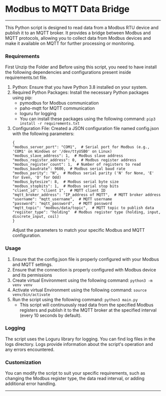 # Modbus to MQTT Data Bridge

---

This Python script is designed to read data from a Modbus RTU device and publish it to an MQTT broker. It provides a bridge between Modbus and MQTT protocols, allowing you to collect data from Modbus devices and make it available on MQTT for further processing or monitoring.

### Requirements

First Unzip the Folder and Before using this script, you need to have install the following dependencies and configurations present inside requirements.txt file.

1. Python: Ensure that you have Python 3.8 installed on your system.
2. Required Python Packages: Install the necessary Python packages using pip:
   - pymodbus for Modbus communication
   - paho-mqtt for MQTT communication
   - loguru for logging
   - You can install these packages using the following command: ```pip3 install -r requirements.txt```
3. Configuration File: Created a JSON configuration file named config.json with the following parameters:
    ```
   {
    "modbus_server_port": "COM1",  # Serial port for Modbus (e.g., 'COM1' on Windows or '/dev/ttyUSB0' on Linux)
    "modbus_slave_address": 1,  # Modbus slave address
    "modbus_register_address": 0,  # Modbus register address
    "modbus_register_count": 1,  # Number of registers to read
    "modbus_baudrate": 9600,  # Modbus serial baud rate
    "modbus_parity": "N",  # Modbus serial parity ('N' for None, 'E' for Even, 'O' for Odd)
    "modbus_bytesize": 8,  # Modbus serial byte size
    "modbus_stopbits": 1,  # Modbus serial stop bits
    "client_id": "client 1",  # MQTT client ID
    "mqtt_broker_address": "IP_address of MQTT",  # MQTT broker address
    "username": "mqtt_username",  # MQTT username
    "password": "mqtt_password",  # MQTT password
    "mqtt_topic": "modbus/data/topic",  # MQTT topic to publish data
    "register_type": "holding"  # Modbus register type (holding, input, discrete_input, coil)
    }
    ```
   Adjust the parameters to match your specific Modbus and MQTT configuration.

### Usage
1. Ensure that the config.json file is properly configured with your Modbus and MQTT settings.
2. Ensure that the connection is properly configured with Modbus device and its permissions
3. Create virtual Environment using the following command: ```python3 -m venv venv```
4. Activate virtual Environment using the following command: ```source venv/bin/activate```
5. Run the script using the following command: ```python3 main.py```
   - This script will continuously read data from the specified Modbus registers and publish it to the MQTT broker at the specified interval (every 10 seconds by default).

### Logging
The script uses the Loguru library for logging. You can find log files in the logs directory. Logs provide information about the script's operation and any errors encountered.

### Customization
You can modify the script to suit your specific requirements, such as changing the Modbus register type, the data read interval, or adding additional error handling.

-----